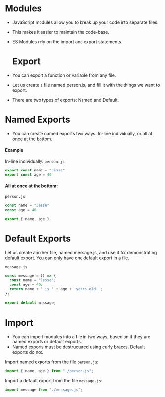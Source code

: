 # Modules
- JavaScript modules allow you to break up your code into separate files.

- This makes it easier to maintain the code-base.

- ES Modules rely on the import and export statements.

  # Export

- You can export a function or variable from any file.

- Let us create a file named person.js, and fill it with the things we want to export.

- There are two types of exports: Named and Default.

# Named Exports
- You can create named exports two ways. In-line individually, or all at once at the bottom.

#### Example
In-line individually: `person.js`
```js
export const name = "Jesse"
export const age = 40
```
#### All at once at the bottom:
`person.js`
```js
const name = "Jesse"
const age = 40

export { name, age }
```
# Default Exports
Let us create another file, named message.js, and use it for demonstrating default export.
You can only have one default export in a file.

`message.js`
```js
const message = () => {
  const name = "Jesse";
  const age = 40;
  return name + ' is ' + age + 'years old.';
};

export default message;
```

# Import
- You can import modules into a file in two ways, based on if they are named exports or default exports.
- Named exports must be destructured using curly braces. Default exports do not.


 Import named exports from the file `person.js`:
```js
import { name, age } from "./person.js";
```

Import a default export from the file `message.js`:
```js
import message from "./message.js";
```
